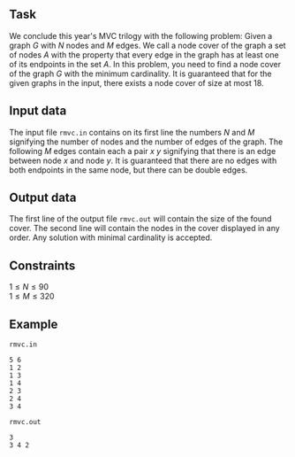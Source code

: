 ## Task

We conclude this year's MVC trilogy with the following problem: Given a graph $G$ with $N$ nodes and $M$ edges. We call a node cover of the graph a set of nodes $A$ with the property that every edge in the graph has at least one of its endpoints in the set $A$. In this problem, you need to find a node cover of the graph $G$ with the minimum cardinality. It is guaranteed that for the given graphs in the input, there exists a node cover of size at most 18.

## Input data

The input file `rmvc.in` contains on its first line the numbers $N$ and $M$ signifying the number of nodes and the number of edges of the graph. The following $M$ edges contain each a pair $x$ $y$ signifying that there is an edge between node $x$ and node $y$. It is guaranteed that there are no edges with both endpoints in the same node, but there can be double edges.

## Output data

The first line of the output file `rmvc.out` will contain the size of the found cover. The second line will contain the nodes in the cover displayed in any order. Any solution with minimal cardinality is accepted.

## Constraints

$1 \leq N \leq 90$  
$1 \leq M \leq 320$

## Example

`rmvc.in`
```
5 6
1 2
1 3
1 4
2 3
2 4
3 4
```

`rmvc.out`
```
3
3 4 2
```
